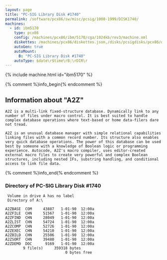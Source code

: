 ```yaml
---
layout: page
title: "PC-SIG Library Disk #1740"
permalink: /software/pcx86/sw/misc/pcsig/1000-1999/DISK1740/
machines:
  - id: ibm5170
    type: pcx86
    config: /machines/pcx86/ibm/5170/cga/1024kb/rev3/machine.xml
    diskettes: /machines/pcx86/diskettes.json,/disks/pcsigdisks/pcx86/diskettes.json
    autoGen: true
    autoMount:
      B: "PC-SIG Library Disk #1740"
    autoType: $date\r$time\rB:\rDIR\r
---
```


{% include machine.html id="ibm5170" %}

{% comment %}info_begin{% endcomment %}

## Information about "A2Z"

    A2Z is a multi-link fixed-structure database. Dynamically link to any
    number of files under macro control. It is best suited to handle
    complex database operations where text-based or home data-filers dare
    not tread.
    
    A2Z is an unusual database manager with simple relational capabilities
    linking files with a common record number. Its structure also enables
    very quick database operations. The power of this database can be used
    best by someone with a knowledge of Boolean logic or programming
    experience. Autocode, A2Z's macro compiler, uses editor-created
    external macro files to create very powerful and complex Boolean
    structures, including nested IFs, substring handling, and conditional
    access to link file data.
{% comment %}info_end{% endcomment %}


### Directory of PC-SIG Library Disk #1740

     Volume in drive A has no label
     Directory of A:\

    A2ZBASE  COM     43887   1-01-90  12:00a
    A2ZFILE  CHN     51567   1-01-90  12:00a
    A2ZFIND  CHN     28049   1-01-90  12:00a
    A2ZLIST  CHN     54724   1-01-90  12:00a
    A2ZCOMP  CHN     52726   1-01-90  12:00a
    A2ZEXEC  CHN     54210   1-01-90  12:00a
    A2ZBILD  CHN     25506   1-01-90  12:00a
    A2ZSORT  CHN     39480   1-01-90  12:00a
    A2ZDEMO  DOC      9169   1-01-90  12:00a
            9 file(s)     359318 bytes
                               0 bytes free
